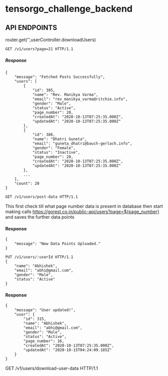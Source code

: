 # tensorgo_challenge_backend

## API ENDPOINTS 


router.get('',userController.downloadUsers)

```
GET /v1/users?page=21 HTTP/1.1
```

##### Response
```
{
    "message": "Fetched Posts Successfully",
    "users": [
        {
            "id": 385,
            "name": "Rev. Manikya Varma",
            "email": "rev_manikya_varma@ritchie.info",
            "gender": "Male",
            "status": "Active",
            "page_number": 20,
            "createdAt": "2020-10-13T07:25:35.000Z",
            "updatedAt": "2020-10-13T07:25:35.000Z"
        },
        {
            "id": 386,
            "name": "Dhatri Guneta",
            "email": "guneta_dhatri@bauch-gerlach.info",
            "gender": "Female",
            "status": "Inactive",
            "page_number": 20,
            "createdAt": "2020-10-13T07:25:35.000Z",
            "updatedAt": "2020-10-13T07:25:35.000Z"
        },
        ...
    ],
    "count": 20
}
```

```
GET /v1/users/post-data HTTP/1.1
```
This first check till what page number data is present in database then start making calls https://gorest.co.in/public-api/users?page=${page_number} and saves the further data points

#### Response

```
{
    "message": "New Data Points Uploaded."
}
```

```
PUT /v1/users/:userId HTTP/1.1
{
    "name": "Abhishek",
    "email": "abhi@gmail.com",
    "gender": "Male",
    "status": "Active"
}
```
#### Response
```
{
    "message": "User updated!",
    "user": {
        "id": 315,
        "name": "Abhishek",
        "email": "abhi@gmail.com",
        "gender": "Male",
        "status": "Active",
        "page_number": 16,
        "createdAt": "2020-10-13T07:25:35.000Z",
        "updatedAt": "2020-10-15T04:24:09.185Z"
    }
}
```
GET /v1/users/download-user-data HTTP/1.1
```

